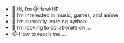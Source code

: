 - 👋 Hi, I’m @HawkHP
- 👀 I’m interested in music, games, and anime
- 🌱 I’m currently learning python
- 💞️ I’m looking to collaborate on ...
- 📫 How to reach me ...

<!---
HawkHP/HawkHP is a ✨ special ✨ repository because its `README.md` (this file) appears on your GitHub profile.
You can click the Preview link to take a look at your changes.
--->
